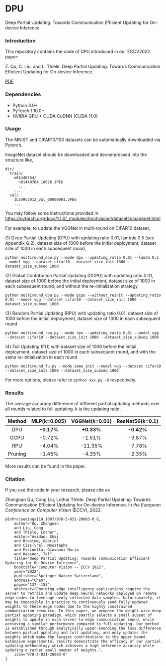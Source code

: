 # DPU

Deep Partial Updating: Towards Communication Efficient Updating for On-device Inference

### Introduction
This repository contains the code of DPU introduced in our ECCV2022 paper:

Z. Qu, C. Liu, and L. Thiele. Deep Partial Updating: Towards Communication Efficient Updating for On-device Inference.  

[PDF](https://link.springer.com/content/pdf/10.1007/978-3-031-20083-0_9.pdf)

### Dependencies

+ Python 3.9+
+ PyTorch 1.10.0+
+ NVIDIA GPU + CUDA CuDNN (CUDA 11.0)

### Usage

The MNIST and CIFAR10/100 datasets can be automatically downloaded via Pytorch.

ImageNet dataset should be downloaded and decompressed into the structure like,

    dir/
      train/
        n01440764/
          n01440764_10026.JPEG
          ...
        ...
      val/
        ILSVRC2012_val_00000001.JPEG
        ...
You may follow some instructions provided in https://pytorch.org/docs/1.1.0/_modules/torchvision/datasets/imagenet.html

For example, to update the VGGNet in multi-round on CIFAR10 dataset,

(1) Deep Partial Updating (DPU) with updating ratio 0.01, lambda 0.5 (see Appendix G.2), dataset size of 1000 before the initial deployment, dataset size of 1000 in each subsequent round, 

    python multiround_dpu.py --mode dpu --updating_ratio 0.01 --lamda 0.5 --model vgg --dataset cifar10 --dataset_size_init 1000 --dataset_size_subseq 1000

(2) Global Contribution Partial Updating (GCPU) with updating ratio 0.01, dataset size of 1000 before the initial deployment, dataset size of 1000 in each subsequent round, and without the re-initialization strategy

    python multiround_dpu.py --mode gcpu --without_reinit --updating_ratio 0.01 --model vgg --dataset cifar10 --dataset_size_init 1000 --dataset_size_subseq 1000   

(3) Random Partial Updating (RPU) with updating ratio 0.01, dataset size of 1000 before the initial deployment, dataset size of 1000 in each subsequent round    

    python multiround_rpu.py --mode rpu --updating_ratio 0.01 --model vgg --dataset cifar10 --dataset_size_init 1000 --dataset_size_subseq 1000   

(4) Full Updating (FU) with dataset size of 1000 before the initial deployment, dataset size of 1000 in each subsequent round, and with the same re-initialization in each round

    python multiround_fu.py --mode same_init --model vgg --dataset cifar10 --dataset_size_init 1000 --dataset_size_subseq 1000 

For more options, please refer to `python xxx.py -h` respectively.

### Results

The average accuracy difference of different partial updating methods over all rounds related to full updating. k is the updating ratio.

Method|MLP(k=0.005)|VGGNet(k=0.01)|ResNet56(k=0.1)
:---:|:---:|:---:|:---:
DPU|**-0.17%**|**+0.33%**|**-0.42%**
GCPU|-0.72%|-1.51%|-3.87%
RPU|-4.04%|-11.35%|-7.78%
Pruning|-1.45%|-4.35%|-2.35%


More results can be found in the paper.


### Citation
If you use the code in your research, please cite as

Zhongnan Qu, Cong Liu, Lothar Thiele. Deep Partial Updating: Towards Communication Efficient Updating for On-device Inference. In *the European Conference on Computer Vision* (ECCV), 2022.
    
    @InProceedings{10.1007/978-3-031-20083-0_9,
        author="Qu, Zhongnan
        and Liu, Cong
        and Thiele, Lothar",
        editor="Avidan, Shai
        and Brostow, Gabriel
        and Ciss{\'e}, Moustapha
        and Farinella, Giovanni Maria
        and Hassner, Tal",
        title="Deep Partial Updating: Towards Communication Efficient Updating for On-Device Inference",
        booktitle="Computer Vision -- ECCV 2022",
        year="2022",
        publisher="Springer Nature Switzerland",
        address="Cham",
        pages="137--153",
        abstract="Emerging edge intelligence applications require the server to retrain and update deep neural networks deployed on remote edge nodes to leverage newly collected data samples. Unfortunately, it may be impossible in practice to continuously send fully updated weights to these edge nodes due to the highly constrained communication resource. In this paper, we propose the weight-wise deep partial updating paradigm, which smartly selects a small subset of weights to update in each server-to-edge communication round, while achieving a similar performance compared to full updating. Our method is established through analytically upper-bounding the loss difference between partial updating and full updating, and only updates the weights which make the largest contributions to the upper bound. Extensive experimental results demonstrate the efficacy of our partial updating methodology which achieves a high inference accuracy while updating a rather small number of weights.",
        isbn="978-3-031-20083-0"
    }


